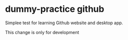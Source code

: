 # dummy-practice github
Simplee test for learning Github website and desktop app.

This change is only for development